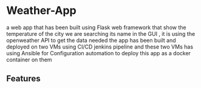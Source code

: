 # Weather-App
a web app that has been built using Flask web framework that show the temperature of the city we are searching its name in the GUI , it is using the openweather API to get the data needed 
the app has been built and deployed on two VMs using CI/CD jenkins pipeline and these two VMs has using Ansible for Configuration automation to deploy this app as a docker container on them

## Features
